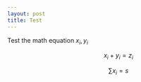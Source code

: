 ```yaml
---
layout: post
title: Test
---
```


Test the math equation $x_i,y_i$

$$x_i+y_i=z_i$$

$$\sum x_i=s$$







